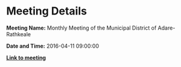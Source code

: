 # Meeting Details

**Meeting Name:** Monthly Meeting of the Municipal District of Adare-Rathkeale

**Date and Time:** 2016-04-11 09:00:00

**<a href="https://www.limerick.ie/council/whats-on/monthly-meeting-municipal-district-adare-rathkeale-24" target="_blank">Link to meeting</a>**
